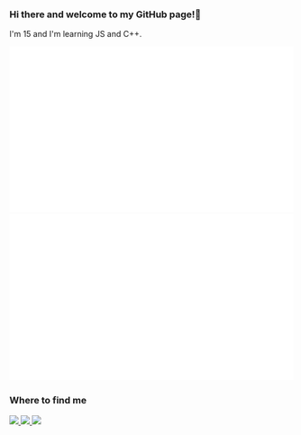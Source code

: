 ### Hi there and welcome to my GitHub page!👋

I'm 15 and I'm learning JS and C++.

![Overview](https://github.com/comav/stats/blob/master/generated/overview.svg)
![Languages](https://github.com/comav/stats/blob/master/generated/languages.svg)

### Where to find me
<div styles="display: flex; flex-direction: row">
	<a href="https://discord.com/channels/@me/comav/">
		<img src = "https://img.shields.io/badge/-Discord-%23000000?style=for-the-badge&logo=discord">
	</a>
	<a href="https://twitter.com/comav_v5x">
		<img src = "https://img.shields.io/badge/twitter-black?style=for-the-badge&logo=twitter">
	</a>
	<a href="https://t.me/Pogromist39">
		<img src = "https://img.shields.io/badge/telegram-black?style=for-the-badge&logo=telegram">
	</a>
</div>
